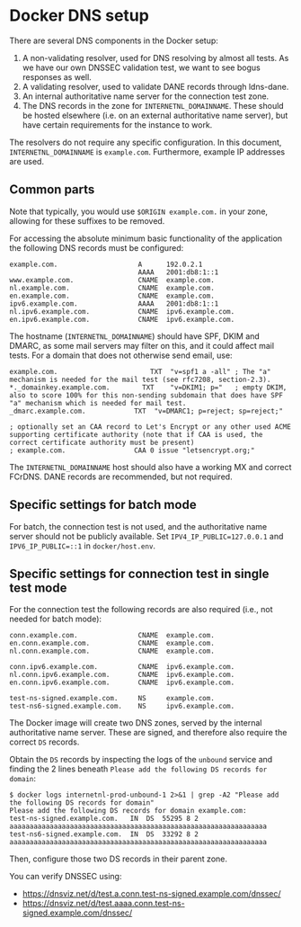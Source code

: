 # Docker DNS setup

There are several DNS components in the Docker setup:

1. A non-validating resolver, used for DNS resolving by almost all tests.
  As we have our own DNSSEC validation test, we want to see bogus responses as well.
2. A validating resolver, used to validate DANE records through ldns-dane.
3. An internal authoritative name server for the connection test zone.
4. The DNS records in the zone for `INTERNETNL_DOMAINNAME`.
  These should be hosted elsewhere (i.e. on an external authoritative name server), but have certain requirements for the instance to work.

The resolvers do not require any specific configuration.
In this document, `INTERNETNL_DOMAINNAME` is `example.com`. Furthermore, example IP addresses are used.

## Common parts

Note that typically, you would use `$ORIGIN example.com.` in your zone, allowing for these suffixes to be removed.

For accessing the absolute minimum basic functionality of the application the following DNS records must be configured:

    example.com.                    A      192.0.2.1
                                    AAAA   2001:db8:1::1
    www.example.com.                CNAME  example.com.
    nl.example.com.                 CNAME  example.com.
    en.example.com.                 CNAME  example.com.
    ipv6.example.com.               AAAA   2001:db8:1::1
    nl.ipv6.example.com.            CNAME  ipv6.example.com.
    en.ipv6.example.com.            CNAME  ipv6.example.com.

The hostname (`INTERNETNL_DOMAINNAME`) should have SPF, DKIM and DMARC,
as some mail servers may filter on this, and it could affect mail tests.
For a domain that does not otherwise send email, use:

    example.com.		               TXT	"v=spf1 a -all"	; The "a" mechanism is needed for the mail test (see rfc7208, section-2.3).
    *._domainkey.example.com.	     TXT	"v=DKIM1; p="	; empty DKIM, also to score 100% for this non-sending subdomain that does have SPF "a" mechanism which is needed for mail test.
    _dmarc.example.com.	           TXT	"v=DMARC1; p=reject; sp=reject;"

    ; optionally set an CAA record to Let's Encrypt or any other used ACME supporting certificate authority (note that if CAA is used, the correct certificate authority must be present)
    ; example.com.                 CAA 0 issue "letsencrypt.org;"

The `INTERNETNL_DOMAINNAME` host should also have a working MX and correct FCrDNS.
DANE records are recommended, but not required.

## Specific settings for batch mode

For batch, the connection test is not used, and the authoritative name server should not be publicly available.
Set `IPV4_IP_PUBLIC=127.0.0.1` and `IPV6_IP_PUBLIC=::1` in `docker/host.env`.

## Specific settings for connection test in single test mode

For the connection test the following records are also required (i.e., not needed for batch mode):

    conn.example.com.               CNAME  example.com.
    en.conn.example.com.            CNAME  example.com.
    nl.conn.example.com.            CNAME  example.com.

    conn.ipv6.example.com.          CNAME  ipv6.example.com.
    nl.conn.ipv6.example.com.       CNAME  ipv6.example.com.
    en.conn.ipv6.example.com.       CNAME  ipv6.example.com.

    test-ns-signed.example.com.     NS     example.com.
    test-ns6-signed.example.com.    NS     ipv6.example.com.

The Docker image will create two DNS zones, served by the internal authoritative name server.
These are signed, and therefore also require the correct `DS` records.

Obtain the `DS` records by inspecting the logs of the `unbound` service and
finding the 2 lines beneath `Please add the following DS records for domain`:

    $ docker logs internetnl-prod-unbound-1 2>&1 | grep -A2 "Please add the following DS records for domain"
    Please add the following DS records for domain example.com:
    test-ns-signed.example.com.   IN  DS  55295 8 2 aaaaaaaaaaaaaaaaaaaaaaaaaaaaaaaaaaaaaaaaaaaaaaaaaaaaaaaaaaaaaaaa
    test-ns6-signed.example.com.  IN  DS  33292 8 2 aaaaaaaaaaaaaaaaaaaaaaaaaaaaaaaaaaaaaaaaaaaaaaaaaaaaaaaaaaaaaaaa

Then, configure those two DS records in their parent zone.

You can verify DNSSEC using:

  - https://dnsviz.net/d/test.a.conn.test-ns-signed.example.com/dnssec/
  - https://dnsviz.net/d/test.aaaa.conn.test-ns-signed.example.com/dnssec/

